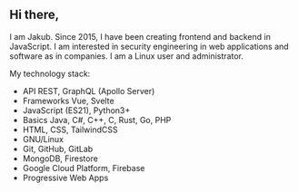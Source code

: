 ## Hi there,

I am Jakub. Since 2015, I have been creating frontend and backend in JavaScript. I am interested in security engineering in web applications and software as in companies. I am a Linux user and administrator.

My technology stack:
- API REST, GraphQL (Apollo Server)
- Frameworks Vue, Svelte
- JavaScript (ES21), Python3+
- Basics Java, C#, C++, C, Rust, Go, PHP
- HTML, CSS, TailwindCSS
- GNU/Linux
- Git, GitHub, GitLab
- MongoDB, Firestore
- Google Cloud Platform, Firebase
- Progressive Web Apps
